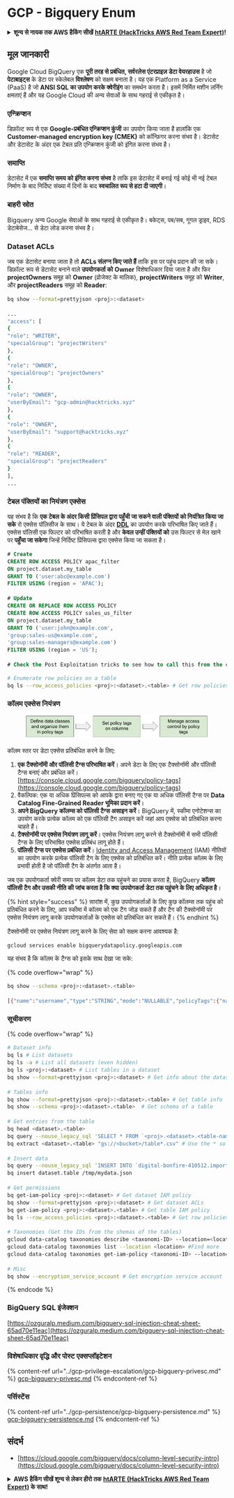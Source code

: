 # GCP - Bigquery Enum

<details>

<summary><strong>शून्य से नायक तक AWS हैकिंग सीखें</strong> <a href="https://training.hacktricks.xyz/courses/arte"><strong>htARTE (HackTricks AWS Red Team Expert)</strong></a><strong>!</strong></summary>

HackTricks का समर्थन करने के अन्य तरीके:

* यदि आप चाहते हैं कि आपकी **कंपनी का विज्ञापन HackTricks में दिखाई दे** या **HackTricks को PDF में डाउनलोड करें** तो [**सब्सक्रिप्शन प्लान्स**](https://github.com/sponsors/carlospolop) देखें!
* [**आधिकारिक PEASS & HackTricks स्वैग प्राप्त करें**](https://peass.creator-spring.com)
* [**The PEASS Family**](https://opensea.io/collection/the-peass-family) की खोज करें, हमारा विशेष [**NFTs**](https://opensea.io/collection/the-peass-family) संग्रह
* 💬 [**Discord group**](https://discord.gg/hRep4RUj7f) में **शामिल हों** या [**telegram group**](https://t.me/peass) में या **Twitter** 🐦 पर **मुझे फॉलो** करें [**@carlospolopm**](https://twitter.com/carlospolopm)**.**
* [**HackTricks**](https://github.com/carlospolop/hacktricks) और [**HackTricks Cloud**](https://github.com/carlospolop/hacktricks-cloud) में PRs सबमिट करके अपनी हैकिंग ट्रिक्स साझा करें।
* &#x20;github repos.

</details>

## मूल जानकारी

Google Cloud BigQuery एक **पूरी तरह से प्रबंधित, सर्वरलेस एंटरप्राइज़ डेटा वेयरहाउस** है जो **पेटाबाइट्स** के डेटा पर स्केलेबल **विश्लेषण** को सक्षम बनाता है। यह एक Platform as a Service (PaaS) है जो **ANSI SQL का उपयोग करके क्वेरीइंग** का समर्थन करता है। इसमें निर्मित मशीन लर्निंग क्षमताएं हैं और यह Google Cloud की अन्य सेवाओं के साथ गहराई से एकीकृत है।

### एन्क्रिप्शन

डिफ़ॉल्ट रूप से एक **Google-प्रबंधित एन्क्रिप्शन कुंजी** का उपयोग किया जाता है हालांकि एक **Customer-managed encryption key (CMEK)** को कॉन्फ़िगर करना संभव है। डेटासेट और डेटासेट के अंदर एक टेबल प्रति एन्क्रिप्शन कुंजी को इंगित करना संभव है।

### समाप्ति

डेटासेट में एक **समाप्ति समय को इंगित करना संभव** है ताकि इस डेटासेट में बनाई गई कोई भी नई टेबल निर्माण के बाद निर्दिष्ट संख्या में दिनों के बाद **स्वचालित रूप से हटा दी जाएगी**।

### बाहरी स्रोत

Bigquery अन्य Google सेवाओं के साथ गहराई से एकीकृत है। बकेट्स, पब/सब, गूगल ड्राइव, RDS डेटाबेसेज... से डेटा लोड करना संभव है।

### Dataset ACLs

जब एक डेटासेट बनाया जाता है तो **ACLs संलग्न किए जाते हैं** ताकि इस पर पहुंच प्रदान की जा सके। डिफ़ॉल्ट रूप से डेटासेट बनाने वाले **उपयोगकर्ता को** **Owner** विशेषाधिकार दिया जाता है और फिर **projectOwners** समूह को **Owner** (प्रोजेक्ट के मालिक), **projectWriters** समूह को **Writer**, और **projectReaders** समूह को **Reader**:
```bash
bq show --format=prettyjson <proj>:<dataset>

...
"access": [
{
"role": "WRITER",
"specialGroup": "projectWriters"
},
{
"role": "OWNER",
"specialGroup": "projectOwners"
},
{
"role": "OWNER",
"userByEmail": "gcp-admin@hacktricks.xyz"
},
{
"role": "OWNER",
"userByEmail": "support@hacktricks.xyz"
},
{
"role": "READER",
"specialGroup": "projectReaders"
}
],
...
```
### टेबल पंक्तियों का नियंत्रण एक्सेस

यह संभव है कि **एक टेबल के अंदर किसी प्रिंसिपल द्वारा पहुँची जा सकने वाली पंक्तियों को नियंत्रित किया जा सके** रो एक्सेस पॉलिसीज के साथ। ये टेबल के अंदर [**DDL**](https://cloud.google.com/bigquery/docs/reference/standard-sql/data-definition-language#create\_row\_access\_policy\_statement) का उपयोग करके परिभाषित किए जाते हैं।\
एक्सेस पॉलिसी एक फिल्टर को परिभाषित करती है और **केवल उन्हीं पंक्तियों को** उस फिल्टर से मेल खाने पर **पहुँचा जा सकेगा** जिन्हें निर्दिष्ट प्रिंसिपल्स द्वारा एक्सेस किया जा सकता है।
```sql
# Create
CREATE ROW ACCESS POLICY apac_filter
ON project.dataset.my_table
GRANT TO ('user:abc@example.com')
FILTER USING (region = 'APAC');

# Update
CREATE OR REPLACE ROW ACCESS POLICY
CREATE ROW ACCESS POLICY sales_us_filter
ON project.dataset.my_table
GRANT TO ('user:john@example.com',
'group:sales-us@example.com',
'group:sales-managers@example.com')
FILTER USING (region = 'US');

# Check the Post Exploitation tricks to see how to call this from the cli
```

```bash
# Enumerate row policies on a table
bq ls --row_access_policies <proj>:<dataset>.<table> # Get row policies
```
### कॉलम एक्सेस नियंत्रण

<figure><img src="../../../.gitbook/assets/image (3).png" alt=""><figcaption></figcaption></figure>

कॉलम स्तर पर डेटा एक्सेस प्रतिबंधित करने के लिए:

1. **एक टैक्सोनॉमी और पॉलिसी टैग्स परिभाषित करें**। अपने डेटा के लिए एक टैक्सोनॉमी और पॉलिसी टैग्स बनाएं और प्रबंधित करें। [https://console.cloud.google.com/bigquery/policy-tags](https://console.cloud.google.com/bigquery/policy-tags)
2. वैकल्पिक: एक या अधिक प्रिंसिपल्स को आपके द्वारा बनाए गए एक या अधिक पॉलिसी टैग्स पर **Data Catalog Fine-Grained Reader भूमिका प्रदान करें**।
3. **अपने BigQuery कॉलम्स को पॉलिसी टैग्स असाइन करें**। BigQuery में, स्कीमा एनोटेशन्स का उपयोग करके प्रत्येक कॉलम को एक पॉलिसी टैग असाइन करें जहां आप एक्सेस को प्रतिबंधित करना चाहते हैं।
4. **टैक्सोनॉमी पर एक्सेस नियंत्रण लागू करें**। एक्सेस नियंत्रण लागू करने से टैक्सोनॉमी में सभी पॉलिसी टैग्स के लिए परिभाषित एक्सेस प्रतिबंध लागू होते हैं।
5. **पॉलिसी टैग्स पर एक्सेस प्रबंधित करें**। [Identity and Access Management](https://cloud.google.com/iam) (IAM) नीतियों का उपयोग करके प्रत्येक पॉलिसी टैग के लिए एक्सेस को प्रतिबंधित करें। नीति प्रत्येक कॉलम के लिए प्रभावी होती है जो पॉलिसी टैग के अंतर्गत आता है।

जब एक उपयोगकर्ता क्वेरी समय पर कॉलम डेटा तक पहुंचने का प्रयास करता है, BigQuery **कॉलम पॉलिसी टैग और उसकी नीति की जांच करता है कि क्या उपयोगकर्ता डेटा तक पहुंचने के लिए अधिकृत है**।

{% hint style="success" %}
सारांश में, कुछ उपयोगकर्ताओं के लिए कुछ कॉलम्स तक पहुंच को प्रतिबंधित करने के लिए, आप स्कीमा में कॉलम को एक टैग जोड़ सकते हैं और टैग की टैक्सोनॉमी पर एक्सेस नियंत्रण लागू करके उपयोगकर्ताओं के एक्सेस को प्रतिबंधित कर सकते हैं।
{% endhint %}

टैक्सोनॉमी पर एक्सेस नियंत्रण लागू करने के लिए सेवा को सक्षम करना आवश्यक है:
```bash
gcloud services enable bigquerydatapolicy.googleapis.com
```
यह संभव है कि कॉलम के टैग्स को इसके साथ देखा जा सके:

{% code overflow="wrap" %}
```bash
bq show --schema <proj>:<dataset>.<table>

[{"name":"username","type":"STRING","mode":"NULLABLE","policyTags":{"names":["projects/.../locations/us/taxonomies/2030629149897327804/policyTags/7703453142914142277"]},"maxLength":"20"},{"name":"age","type":"INTEGER","mode":"NULLABLE"}]
```
### सूचीकरण

{% code overflow="wrap" %}
```bash
# Dataset info
bq ls # List datasets
bq ls -a # List all datasets (even hidden)
bq ls <proj>:<dataset> # List tables in a dataset
bq show --format=prettyjson <proj>:<dataset> # Get info about the dataset (like ACLs)

# Tables info
bq show --format=prettyjson <proj>:<dataset>.<table> # Get table info
bq show --schema <proj>:<dataset>.<table>  # Get schema of a table

# Get entries from the table
bq head <dataset>.<table>
bq query --nouse_legacy_sql 'SELECT * FROM `<proj>.<dataset>.<table-name>` LIMIT 1000'
bq extract <dataset>.<table> "gs://<bucket>/table*.csv" # Use the * so it can dump everything in different files

# Insert data
bq query --nouse_legacy_sql 'INSERT INTO `digital-bonfire-410512.importeddataset.tabletest` (rank, refresh_date, dma_name, dma_id, term, week, score) VALUES (22, "2023-12-28", "Baltimore MD", 512, "Ms", "2019-10-13", 62), (22, "2023-12-28", "Baltimore MD", 512, "Ms", "2020-05-24", 67)'
bq insert dataset.table /tmp/mydata.json

# Get permissions
bq get-iam-policy <proj>:<dataset> # Get dataset IAM policy
bq show --format=prettyjson <proj>:<dataset> # Get dataset ACLs
bq get-iam-policy <proj>:<dataset>.<table> # Get table IAM policy
bq ls --row_access_policies <proj>:<dataset>.<table> # Get row policies

# Taxonomies (Get the IDs from the shemas of the tables)
gcloud data-catalog taxonomies describe <taxonomi-ID> --location=<location>
gcloud data-catalog taxonomies list --location <location> #Find more
gcloud data-catalog taxonomies get-iam-policy <taxonomi-ID> --location=<location>

# Misc
bq show --encryption_service_account # Get encryption service account
```
{% endcode %}

### BigQuery SQL इंजेक्शन

[https://ozguralp.medium.com/bigquery-sql-injection-cheat-sheet-65ad70e11eac](https://ozguralp.medium.com/bigquery-sql-injection-cheat-sheet-65ad70e11eac)

### विशेषाधिकार वृद्धि और पोस्ट एक्सप्लॉइटेशन

{% content-ref url="../gcp-privilege-escalation/gcp-bigquery-privesc.md" %}
[gcp-bigquery-privesc.md](../gcp-privilege-escalation/gcp-bigquery-privesc.md)
{% endcontent-ref %}

### पर्सिस्टेंस

{% content-ref url="../gcp-persistence/gcp-bigquery-persistence.md" %}
[gcp-bigquery-persistence.md](../gcp-persistence/gcp-bigquery-persistence.md)
{% endcontent-ref %}

## संदर्भ

* [https://cloud.google.com/bigquery/docs/column-level-security-intro](https://cloud.google.com/bigquery/docs/column-level-security-intro)

<details>

<summary><strong>AWS हैकिंग सीखें शून्य से लेकर हीरो तक</strong> <a href="https://training.hacktricks.xyz/courses/arte"><strong>htARTE (HackTricks AWS Red Team Expert)</strong></a><strong> के साथ!</strong></summary>

HackTricks का समर्थन करने के अन्य तरीके:

* यदि आप चाहते हैं कि आपकी **कंपनी का विज्ञापन HackTricks में दिखाई दे** या **HackTricks को PDF में डाउनलोड करें** तो [**सब्सक्रिप्शन प्लान्स**](https://github.com/sponsors/carlospolop) देखें!
* [**आधिकारिक PEASS & HackTricks स्वैग**](https://peass.creator-spring.com) प्राप्त करें
* [**The PEASS Family**](https://opensea.io/collection/the-peass-family) की खोज करें, हमारा एक्सक्लूसिव [**NFTs**](https://opensea.io/collection/the-peass-family) का संग्रह
* 💬 [**Discord समूह**](https://discord.gg/hRep4RUj7f) में **शामिल हों** या [**telegram समूह**](https://t.me/peass) में या **Twitter** पर मुझे 🐦 [**@carlospolopm**](https://twitter.com/carlospolopm) **का अनुसरण करें.**
* **HackTricks में PRs सबमिट करके अपनी हैकिंग ट्रिक्स साझा करें** [**HackTricks**](https://github.com/carlospolop/hacktricks) और [**HackTricks Cloud**](https://github.com/carlospolop/hacktricks-cloud)
* &#x20;github repos.

</details>
